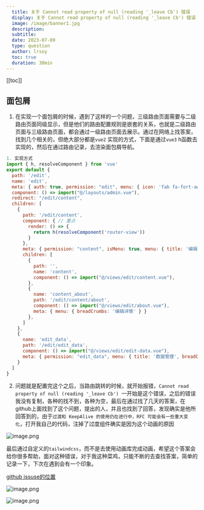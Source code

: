 ```yaml
---
  title: 关于 Cannot read property of null (reading '_leave Cb') 错误
  display: 关于 Cannot read property of null (reading '_leave Cb') 错误
  image: /image/banner1.jpg
  description: 
  subtitle: 
  date: 2023-07-09
  type: question
  author: lrsoy
  toc: true
  duration: 30min
---
```



<DelayTeleport>

[[toc]]
</DelayTeleport>

## 面包屑
1. 在实现一个面包屑的时候，遇到了这样的一个问题，三级路由页面需要与二级路由页面同级显示，但是他们的路由配置规则是嵌套的关系，也就是二级路由页面与三级路由页面，都会通过一级路由页面去展示。通过在网络上找答案，找到几个相关的，但绝大部分都是`vue2` 实现的方式，下面是通过`vue3` h函数去实现的，然后在通过路由记录，去渲染面包屑导航。
```js
1. 实现方式
import { h, resolveComponent } from 'vue'
export default {
  path: '/edit',
  name: 'edit',
  meta: { auth: true, permission: "edit", menu: { icon: 'fab fa-fort-awesome-alt', title: '编辑列表', breadCrumbs: '编辑列表' } },
  component: () => import("@/layouts/admin.vue"),
  redirect: "/edit/content",
  children: [
    {
      path: '/edit/content',
      component: { // 重点
        render: () => {
          return h(resolveComponent('router-view'))
        }
      },
      meta: { permission: "content", isMenu: true, menu: { title: '编辑内容', breadCrumbs: '编辑内容' } },
      children: [
        {
          path: '',
          name: 'content',
          component: () => import("@/views/edit/content.vue"),
        },
        {
          name: 'content_about',
          path: '/edit/content/about',
          component: () => import("@/views/edit/about.vue"),
          meta: { menu: { breadCrumbs: '编辑详情' } }
        },
      ]
    },
    {
      name: 'edit_data',
      path: '/edit/edit_data',
      component: () => import("@/views/edit/edit-data.vue"),
      meta: { permission: "edit_data", menu: { title: '数据管理', breadCrumbs: '数据管理' } }
    }
  ]
}
```

2. 问题就是配置完这个之后，当路由跳转的时候，就开始报错，`Cannot read property of null (reading '_leave Cb') `一开始是这个错误，之后的错误我没有复制，各种的找不到，各种为空，最后在通过找了几天的答案，在github上面找到了这个问题，提出的人，并且也找到了回答，发现确实是他所回答到的，由于`过渡和 KeepAlive 的使用仍在进行中，RFC 可能会有一些重大变化`，打开我自己的代码，注掉了过度组件确实是因为这个动画的原因

![image.png](https://p9-juejin.byteimg.com/tos-cn-i-k3u1fbpfcp/cee94a033bfc4144a1d9296a675879ee~tplv-k3u1fbpfcp-watermark.image?)

最后通过自定义的`tailwindcss`，而不是去使用动画库完成动画，希望这个答案会给你很多帮助，面对这种错误，对于我这种菜鸡，只能不断的去查找答案，简单的记录一下，下次在遇到会有一个印象。

[github issuse的位置](https://github.com/vuejs/router/issues/341)

![image.png](https://p1-juejin.byteimg.com/tos-cn-i-k3u1fbpfcp/2202d3104bb24af596488fdd5387b283~tplv-k3u1fbpfcp-watermark.image?)


![image.png](https://p6-juejin.byteimg.com/tos-cn-i-k3u1fbpfcp/17b4a905e20e47998bc94e84ee7c5f49~tplv-k3u1fbpfcp-watermark.image?)